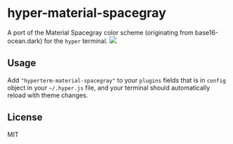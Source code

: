 # hyper-material-spacegray
A port of the Material Spacegray color scheme (originating from base16-ocean.dark) for the `hyper` terminal.
![](http://i.imgur.com/40Oxuae.png)

## Usage
Add `"hyperterm-material-spacegray"` to your `plugins` fields that is in `config` object in your `~/.hyper.js` file, and your terminal should automatically reload with theme changes.

## License
MIT

